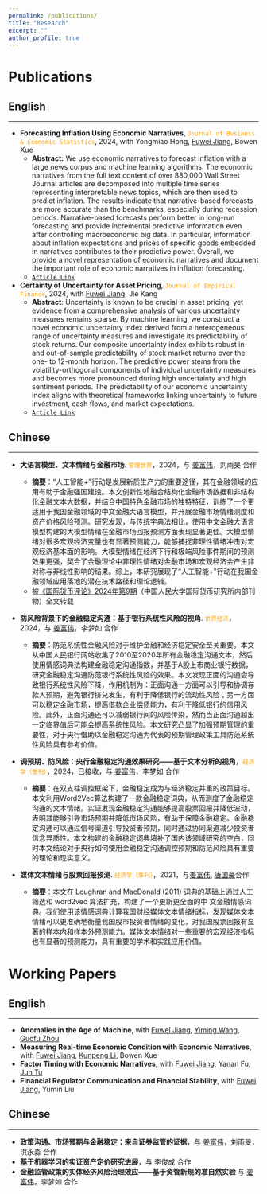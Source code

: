 ```yaml
---
permalink: /publications/
title: "Research"
excerpt: ""
author_profile: true
---
```



# Publications 

## English 
---


- **Forecasting Inflation Using Economic Narratives**, <span style="color: orange;">`Journal of Business & Economic Statistics`</span>, 2024, with Yongmiao Hong, [Fuwei Jiang](https://fuweijiang.weebly.com/), Bowen Xue
  - **Abstract:** We use economic narratives to forecast inflation with a large news corpus and machine learning algorithms. The economic narratives from the full text content of over 880,000 Wall Street Journal articles are decomposed into multiple time series representing interpretable news topics, which are then used to predict inflation. The results indicate that narrative-based forecasts are more accurate than the benchmarks, especially during recession periods. Narrative-based forecasts perform better in long-run forecasting and provide incremental predictive information even after controlling macroeconomic big data. In particular, information about inflation expectations and prices of specific goods embedded in narratives contributes to their predictive power. Overall, we provide a novel representation of economic narratives and document the important role of economic narratives in inflation forecasting.
  - [`Article Link`](https://www.tandfonline.com/doi/full/10.1080/07350015.2024.2347619?src=exp-la)
- **Certainty of Uncertainty for Asset Pricing**, <span style="color: orange;">`Journal of Empirical Finance`</span>, 2024, with [Fuwei Jiang](https://fuweijiang.weebly.com/), Jie Kang
  - **Abstract**: Uncertainty is known to be crucial in asset pricing, yet evidence from a comprehensive analysis of various uncertainty measures remains sparse. By machine learning, we construct a novel economic uncertainty index derived from a heterogeneous range of uncertainty measures and investigate its predictability of stock returns. Our composite uncertainty index exhibits robust in- and out-of-sample predictability of stock market returns over the one- to 12-month horizon. The predictive power stems from the volatility-orthogonal components of individual uncertainty measures and becomes more pronounced during high uncertainty and high sentiment periods. The predictability of our economic uncertainty index aligns with theoretical frameworks linking uncertainty to future investment, cash flows, and market expectations.
  - [`Article Link`](https://www.sciencedirect.com/science/article/pii/S0927539824000367)





## Chinese
---
- **大语言模型、文本情绪与金融市场**. <span style="color: orange;">`管理世界`</span>，2024，与 [姜富伟](https://fuweijiang.weebly.com/)，刘雨旻 合作
  -  **摘要**：“人工智能+”行动是发展新质生产力的重要途径，其在金融领域的应用有助于金融强国建设。本文创新性地融合结构化金融市场数据和非结构化金融文本大数据，并结合中国特色金融市场的独特特征，训练了一个更适用于我国金融领域的中文金融大语言模型，并开展金融市场情绪测度和资产价格风险预测。研究发现，与传统字典法相比，使用中文金融大语言模型构建的大模型情绪在金融市场回报预测方面表现显著更佳。大模型情绪对很多宏观经济变量也有显著预测能力，能够捕捉非理性情绪冲击对宏观经济基本面的影响。大模型情绪在经济下行和极端风险事件期间的预测效果更强，契合了金融理论中非理性情绪对金融市场和宏观经济会产生非对称与非线性影响的结果。综上，本研究展现了“人工智能+”行动在我国金融领域应用落地的潜在技术路径和理论逻辑。
  -  被[《国际货币评论》2024年第9期](https://mp.weixin.qq.com/s/De9xbpecIYnD54XcH0IWzA)（中国人民大学国际货币研究所内部刊物）全文转载

- **防风险背景下的金融稳定沟通：基于银行系统性风险的视角**. <span style="color: orange;">`世界经济`</span>，2024，与 [姜富伟](https://fuweijiang.weebly.com/)，李梦如 合作  
  - **摘要**：防范系统性金融风险对于维护金融和经济稳定安全至关重要。本文从中国人民银行网站收集了2010至2020年所有金融稳定沟通文本，然后使用情感词典法构建金融稳定沟通指数，并基于A股上市商业银行数据，研究金融稳定沟通防范银行系统性风险的效果。本文发现正面的沟通会导致银行系统性风险下降，作用机制为：正面沟通一方面可以引导和协调存款人预期，避免银行挤兑发生，有利于降低银行的流动性风险；另一方面可以稳定金融市场，提高借款企业偿债能力，有利于降低银行的信用风险。此外，正面沟通还可以减弱银行间的风险传染，然而当正面沟通超出一定临界值后可能会提高系统性风险。本文研究凸显了加强预期管理的重要性，对于央行借助以金融稳定沟通为代表的预期管理政策工具防范系统性风险具有参考价值。

- **调预期、防风险：央行金融稳定沟通效果研究——基于文本分析的视角**，<span style="color: orange;">`经济学（季刊）`</span>，2024，已接收，与 [姜富伟](https://fuweijiang.weebly.com/)，李梦如 合作
  - **摘要**：在双支柱调控框架下，金融稳定成为与经济稳定并重的政策目标。本文利用Word2Vec算法构建了一款金融稳定词典，从而测度了金融稳定沟通的文本情绪。实证发现金融稳定沟通能够提高股票回报并降低波动，表明其能够引导市场预期并降低市场风险，有助于保障金融稳定。金融稳定沟通可以通过信号渠道引导投资者预期，同时通过协同渠道减少投资者信念异质性。本文构建的金融稳定词典填补了国内该领域研究的空白，同时本文结论对于央行如何使用金融稳定沟通调控预期和防范风险具有重要的理论和现实意义。

- **媒体文本情绪与股票回报预测**. <span style="color: orange;">`经济学（季刊）`</span>，2021，与[姜富伟](https://fuweijiang.weebly.com/), [唐国豪](https://jt.hnu.edu.cn/info/1167/6086.htm)合作
  - **摘要**：本文在 Loughran and MacDonald (2011) 词典的基础上通过人工筛选和 word2vec 算法扩充，构建了一个更新更全面的中 文金融情感词典。我们使用该情感词典计算我国财经媒体文本情绪指标，发现媒体文本情绪可以更准确地衡量我国股市投资者情绪的变化，对我国股票回报有显著的样本内和样本外预测能力。媒体文本情绪对一些重要的宏观经济指标也有显著的预测能力，具有重要的学术和实践应用价值。


# Working Papers
## English 
---
- **Anomalies in the Age of Machine**, with [Fuwei Jiang](https://fuweijiang.weebly.com/), [Yiming Wang](https://econ.pku.edu.cn/szdw/zzjs/ybjs/sjrxx/327542.htm), [Guofu Zhou](https://apps.olin.wustl.edu/faculty/zhou/)
- **Measuring Real-time Economic Condition with Economic Narratives**, with [Fuwei Jiang](https://fuweijiang.weebly.com/), [Kunpeng Li](https://isem.cueb.edu.cn/szdw/xyjs/90106.htm), Bowen Xue
- **Factor Timing with Economic Narratives**, with [Fuwei Jiang](https://fuweijiang.weebly.com/), Yanan Fu, [Jun Tu](http://www.mysmu.edu/faculty/tujun/default.html)
- **Financial Regulator Communication and Financial Stability**, with [Fuwei Jiang](https://fuweijiang.weebly.com/), Yumin Liu

## Chinese
---
- **政策沟通、市场预期与金融稳定：来自证券监管的证据**，与 [姜富伟](https://fuweijiang.weebly.com/)，刘雨旻，洪永淼 合作
- **基于机器学习的实证资产定价研究进展**，与 李俊成 合作
- **金融监管政策的实体经济风险治理效应——基于资管新规的准自然实验** 与 [姜富伟](https://fuweijiang.weebly.com/)，李梦如 合作
